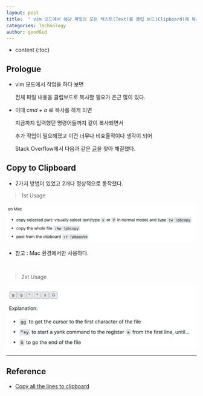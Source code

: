 ```yaml
---
layout: post
title:  " vim 모드에서 해당 파일의 모든 텍스트(Text)를 클립 보드(Clipboard)에 복사하기 ! "
categories: Technology
author: goodGid
---
```

* content
{:toc}

## Prologue

* vim 모드에서 작업을 하다 보면 

  전체 파일 내용을 클립보드로 복사할 필요가 은근 많이 있다.

* 이때 *cmd + a* 로 복사를 하게 되면 

  지금까지 입력했던 명령어들까지 같이 복사되면서 
  
  추가 작업이 필요해졌고 이건 너무나 비효율적이다 생각이 되어
  
  Stack Overflow에서 다음과 같은 [글](https://stackoverflow.com/questions/1620018/copy-all-the-lines-to-clipboard)을 찾아 해결했다.




## Copy to Clipboard

* 2가지 방법이 있었고 2개다 정상적으로 동작했다.

> 1st Usage

![](/assets/img/tech/Copy-All-The-Lines-to-Clipboard-in-vim_1.png)

* 참고 : Mac 환경에서만 사용하다.

<br>

> 2st Usage

![](/assets/img/tech/Copy-All-The-Lines-to-Clipboard-in-vim_2.png)



---

## Reference

* [Copy all the lines to clipboard](https://stackoverflow.com/questions/1620018/copy-all-the-lines-to-clipboard)